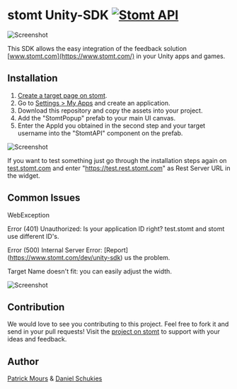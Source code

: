 # stomt Unity-SDK [![Stomt API](https://img.shields.io/badge/stomt-v2.4.X-brightgreen.svg)](https://rest.stomt.com/)

<img alt="Screenshot" src="https://cdn.stomt.com/uploads/Dh1x/origin/Dh1xzkpSoHXH2UGuh3rNX35WR4DSjiqq4TLeu9Ag_origin.gif" />

This SDK allows the easy integration of the feedback solution [www.stomt.com](https://www.stomt.com/) in your Unity apps and games.

## Installation

1. [Create a target page on stomt](https://www.stomt.com/createTarget).
2. Go to [Settings > My Apps](https://www.stomt.com/dev/my-apps) and create an application.
3. Download this repository and copy the assets into your project.
4. Add the "StomtPopup" prefab to your main UI canvas.
5. Enter the AppId you obtained in the second step and your target username into the "StomtAPI" component on the prefab.

<img alt="Screenshot" src="http://schukies.io/images/stomt/config.gif" />

If you want to test something just go through the installation steps again on [test.stomt.com](https://test.stomt.com/) and
enter "https://test.rest.stomt.com" as Rest Server URL in the widget.

## Common Issues

WebException

Error (401) Unauthorized: Is your application ID right? test.stomt and stomt use different ID's.

Error (500) Internal Server Error: [Report] (https://www.stomt.com/dev/unity-sdk) us the problem.

Target Name doesn't fit: you can easily adjust the width.

<img alt="Screenshot" src="http://schukies.io/images/stomt/targetname.gif" />

## Contribution

We would love to see you contributing to this project. Feel free to fork it and send in your pull requests! Visit the [project on stomt](https://www.stomt.com/stomt-unity) to support with your ideas and feedback.

## Author

[Patrick Mours](https://github.com/crosire) & [Daniel Schukies](https://github.com/daniel-schukies)
